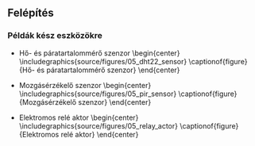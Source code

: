 ## Felépítés

### Példák kész eszközökre

- Hő- és páratartalommérő szenzor
\begin{center}
  \includegraphics{source/figures/05_dht22_sensor}
\captionof{figure}{Hő- és páratartalommérő szenzor}
\end{center}

- Mozgásérzékelő szenzor
\begin{center}
  \includegraphics{source/figures/05_pir_sensor}
\captionof{figure}{Mozgásérzékelő szenzor}
\end{center}

- Elektromos relé aktor
\begin{center}
  \includegraphics{source/figures/05_relay_actor}
\captionof{figure}{Elektromos relé aktor}
\end{center}
